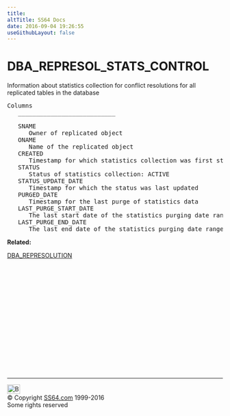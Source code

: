 ```yaml
---
title:
altTitle: SS64 Docs
date: 2016-09-04 19:26:55
useGithubLayout: false
---
```

<!-- #BeginLibraryItem "/Library/head_orad.lbi" --><!-- #EndLibraryItem --><h1>DBA_REPRESOL_STATS_CONTROL </h1><p> Information about statistics collection for conflict resolutions for all replicated tables in the database </p> 
 
<pre>Columns
   ___________________________
 
   SNAME
      Owner of replicated object
   ONAME
      Name of the replicated object
   CREATED
      Timestamp for which statistics collection was first started
   STATUS
      Status of statistics collection: ACTIVE
   STATUS_UPDATE_DATE
      Timestamp for which the status was last updated
   PURGED_DATE
      Timestamp for the last purge of statistics data
   LAST_PURGE_START_DATE
      The last start date of the statistics purging date range
   LAST_PURGE_END_DATE
      The last end date of the statistics purging date range</pre>
<p><b>Related:</b></p>
<p><a href="DBA_REPRESOLUTION.html">DBA_REPRESOLUTION</a></p><!-- #BeginLibraryItem "/Library/foot_orad.lbi" --><p>
<!-- oracle-footer -->
<ins class="adsbygoogle" style="display:inline-block;width:300px;height:250px" data-ad-client="ca-pub-6140977852749469" data-ad-slot="4275490898"></ins>
<script>
(adsbygoogle = window.adsbygoogle || []).push({});
</script></p>
<hr>
<div id="bl" class="footer"><a href="DBA_REPRESOL_STATS_CONTROL.html#"><img src="../images/top.png" width="30" height="22" alt="Back to the Top"></a></div>
<div id="br" class="footer, tagline">© Copyright <a href="../index.html">SS64.com</a> 1999-2016<br>
Some rights reserved</div>
<!-- #EndLibraryItem -->

